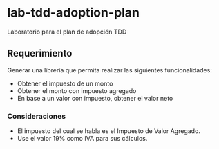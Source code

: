 # lab-tdd-adoption-plan
Laboratorio para el plan de adopción TDD 

## Requerimiento

Generar una librería que permita realizar las siguientes funcionalidades:

* Obtener el impuesto de un monto
* Obtener el monto con impuesto agregado
* En base a un valor con impuesto, obtener el valor neto

### Consideraciones

* El impuesto del cual se habla es el Impuesto de Valor Agregado.
* Use el valor 19% como IVA para sus cálculos.
